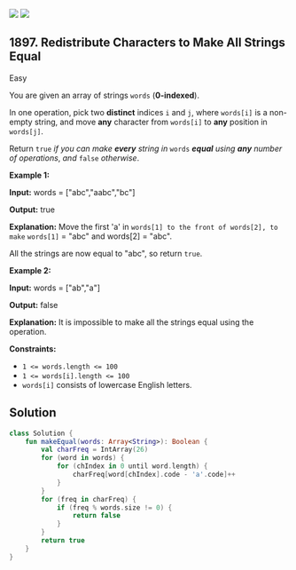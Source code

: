 [![](https://img.shields.io/github/stars/javadev/LeetCode-in-Kotlin?label=Stars&style=flat-square)](https://github.com/javadev/LeetCode-in-Kotlin)
[![](https://img.shields.io/github/forks/javadev/LeetCode-in-Kotlin?label=Fork%20me%20on%20GitHub%20&style=flat-square)](https://github.com/javadev/LeetCode-in-Kotlin/fork)

## 1897\. Redistribute Characters to Make All Strings Equal

Easy

You are given an array of strings `words` (**0-indexed**).

In one operation, pick two **distinct** indices `i` and `j`, where `words[i]` is a non-empty string, and move **any** character from `words[i]` to **any** position in `words[j]`.

Return `true` _if you can make **every** string in_ `words` _**equal** using **any** number of operations_, _and_ `false` _otherwise_.

**Example 1:**

**Input:** words = ["abc","aabc","bc"]

**Output:** true

**Explanation:** Move the first 'a' in `words[1] to the front of words[2], to make` `words[1]` = "abc" and words[2] = "abc".

All the strings are now equal to "abc", so return `true`.

**Example 2:**

**Input:** words = ["ab","a"]

**Output:** false

**Explanation:** It is impossible to make all the strings equal using the operation.

**Constraints:**

*   `1 <= words.length <= 100`
*   `1 <= words[i].length <= 100`
*   `words[i]` consists of lowercase English letters.

## Solution

```kotlin
class Solution {
    fun makeEqual(words: Array<String>): Boolean {
        val charFreq = IntArray(26)
        for (word in words) {
            for (chIndex in 0 until word.length) {
                charFreq[word[chIndex].code - 'a'.code]++
            }
        }
        for (freq in charFreq) {
            if (freq % words.size != 0) {
                return false
            }
        }
        return true
    }
}
```